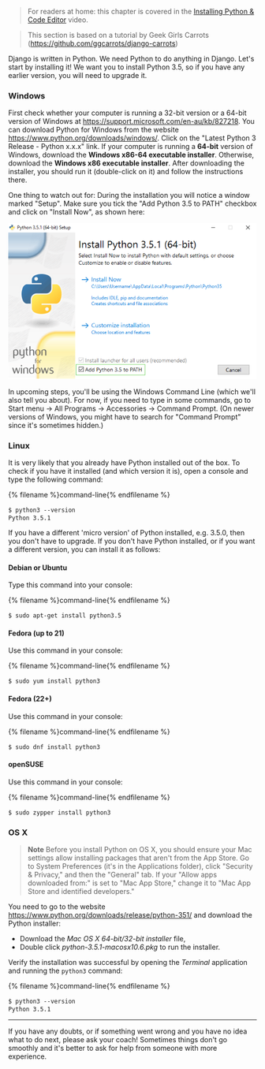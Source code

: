 > For readers at home: this chapter is covered in the [Installing Python & Code Editor](https://www.youtube.com/watch?v=pVTaqzKZCdA) video.

> This section is based on a tutorial by Geek Girls Carrots (https://github.com/ggcarrots/django-carrots)

Django is written in Python. We need Python to do anything in Django. Let's start by installing it! We want you to install Python 3.5, so if you have any earlier version, you will need to upgrade it.


### Windows

First check whether your computer is running a 32-bit version or a 64-bit version of Windows at https://support.microsoft.com/en-au/kb/827218. You can download Python for Windows from the website https://www.python.org/downloads/windows/. Click on the "Latest Python 3 Release - Python x.x.x" link. If your computer is running a **64-bit** version of Windows, download the **Windows x86-64 executable installer**. Otherwise, download the **Windows x86 executable installer**. After downloading the installer, you should run it (double-click on it) and follow the instructions there.

One thing to watch out for: During the installation you will notice a window marked "Setup". Make sure you tick the "Add Python 3.5 to PATH" checkbox and click on "Install Now", as shown here:

![Don't forget to add Python to the Path](../python_installation/images/python-installation-options.png)

In upcoming steps, you'll be using the Windows Command Line (which we'll also tell you about). For now, if you need to type in some commands, go to Start menu → All Programs → Accessories → Command Prompt. (On newer versions of Windows, you might have to search for "Command Prompt" since it's sometimes hidden.)

### Linux

It is very likely that you already have Python installed out of the box. To check if you have it installed (and which version it is), open a console and type the following command:

{% filename %}command-line{% endfilename %}
```
$ python3 --version
Python 3.5.1
```

If you have a different 'micro version' of Python installed, e.g. 3.5.0, then you don't have to upgrade. If you don't have Python installed, or if you want a different version, you can install it as follows:


#### Debian or Ubuntu

Type this command into your console:

{% filename %}command-line{% endfilename %}
```
$ sudo apt-get install python3.5
```

#### Fedora (up to 21)

Use this command in your console:

{% filename %}command-line{% endfilename %}
```
$ sudo yum install python3
```

#### Fedora (22+)

Use this command in your console:

{% filename %}command-line{% endfilename %}
```
$ sudo dnf install python3
```

#### openSUSE

Use this command in your console:

{% filename %}command-line{% endfilename %}
```
$ sudo zypper install python3
```

### OS X

> **Note** Before you install Python on OS X, you should ensure your Mac settings allow installing packages that aren't from the App Store. Go to System Preferences (it's in the Applications folder), click "Security & Privacy," and then the "General" tab. If your "Allow apps downloaded from:" is set to "Mac App Store," change it to "Mac App Store and identified developers."

You need to go to the website https://www.python.org/downloads/release/python-351/ and download the Python installer:

* Download the *Mac OS X 64-bit/32-bit installer* file,
* Double click *python-3.5.1-macosx10.6.pkg* to run the installer.

Verify the installation was successful by opening the *Terminal* application and running the `python3` command:

{% filename %}command-line{% endfilename %}
```
$ python3 --version
Python 3.5.1
```

----

If you have any doubts, or if something went wrong and you have no idea what to do next, please ask your coach! Sometimes things don't go smoothly and it's better to ask for help from someone with more experience.
